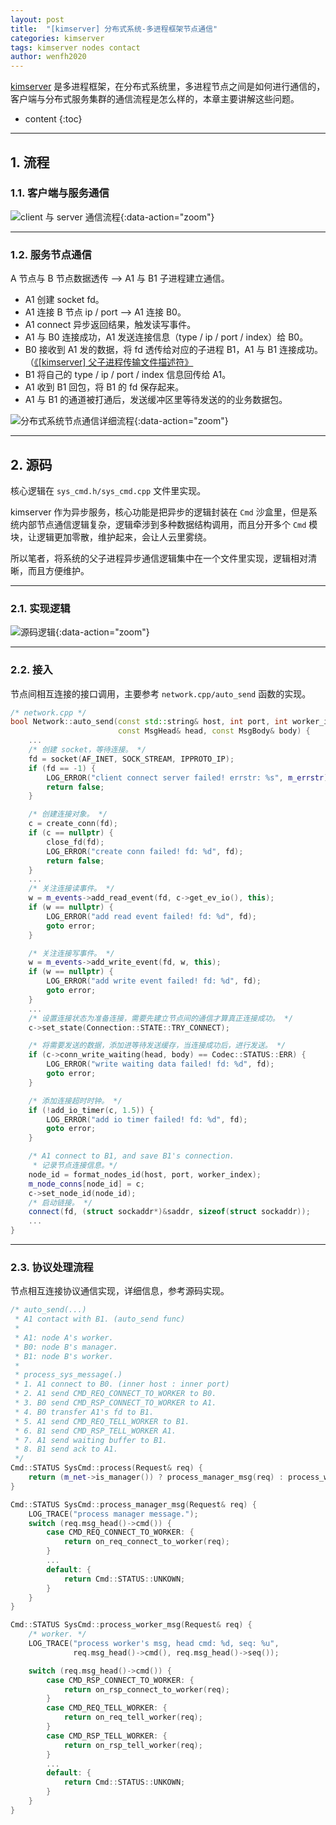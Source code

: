 ```yaml
---
layout: post
title:  "[kimserver] 分布式系统-多进程框架节点通信"
categories: kimserver
tags: kimserver nodes contact
author: wenfh2020
---
```


[kimserver](https://github.com/wenfh2020/kimserver) 是多进程框架，在分布式系统里，多进程节点之间是如何进行通信的，客户端与分布式服务集群的通信流程是怎么样的，本章主要讲解这些问题。




* content
{:toc}

---

## 1. 流程

### 1.1. 客户端与服务通信

![client 与 server 通信流程](/images/2020-11-10-10-41-39.png){:data-action="zoom"}

---

### 1.2. 服务节点通信

A 节点与 B 节点数据透传 --> A1 与 B1 子进程建立通信。

* A1 创建 socket fd。
* A1 连接 B 节点 ip / port -->  A1 连接 B0。
* A1 connect 异步返回结果，触发读写事件。
* A1 与 B0 连接成功，A1 发送连接信息（type / ip / port / index）给 B0。
* B0 接收到 A1 发的数据，将 fd 透传给对应的子进程 B1，A1 与 B1 连接成功。（[《[kimserver] 父子进程传输文件描述符》](https://wenfh2020.com/2020/10/23/kimserver-socket-transfer/)
* B1 将自己的 type / ip / port / index 信息回传给 A1。
* A1 收到 B1 回包，将 B1 的 fd 保存起来。
* A1 与 B1 的通道被打通后，发送缓冲区里等待发送的的业务数据包。

![分布式系统节点通信详细流程](/images/2020-11-10-10-29-50.png){:data-action="zoom"}

---

## 2. 源码

核心逻辑在 `sys_cmd.h/sys_cmd.cpp` 文件里实现。

kimserver 作为异步服务，核心功能是把异步的逻辑封装在 `Cmd` 沙盒里，但是系统内部节点通信逻辑复杂，逻辑牵涉到多种数据结构调用，而且分开多个 `Cmd` 模块，让逻辑更加零散，维护起来，会让人云里雾绕。

所以笔者，将系统的父子进程异步通信逻辑集中在一个文件里实现，逻辑相对清晰，而且方便维护。

---

### 2.1. 实现逻辑

![源码逻辑](/images/2020-11-25-08-54-00.png){:data-action="zoom"}

---

### 2.2. 接入

节点间相互连接的接口调用，主要参考 `network.cpp/auto_send` 函数的实现。

```c++
/* network.cpp */
bool Network::auto_send(const std::string& host, int port, int worker_index,
                        const MsgHead& head, const MsgBody& body) {
    ...
    /* 创建 socket，等待连接。 */
    fd = socket(AF_INET, SOCK_STREAM, IPPROTO_IP);
    if (fd == -1) {
        LOG_ERROR("client connect server failed! errstr: %s", m_errstr);
        return false;
    }

    /* 创建连接对象。 */
    c = create_conn(fd);
    if (c == nullptr) {
        close_fd(fd);
        LOG_ERROR("create conn failed! fd: %d", fd);
        return false;
    }
    ...
    /* 关注连接读事件。 */
    w = m_events->add_read_event(fd, c->get_ev_io(), this);
    if (w == nullptr) {
        LOG_ERROR("add read event failed! fd: %d", fd);
        goto error;
    }

    /* 关注连接写事件。 */
    w = m_events->add_write_event(fd, w, this);
    if (w == nullptr) {
        LOG_ERROR("add write event failed! fd: %d", fd);
        goto error;
    }
    ...
    /* 设置连接状态为准备连接，需要先建立节点间的通信才算真正连接成功。 */
    c->set_state(Connection::STATE::TRY_CONNECT);

    /* 将需要发送的数据，添加进等待发送缓存，当连接成功后，进行发送。 */
    if (c->conn_write_waiting(head, body) == Codec::STATUS::ERR) {
        LOG_ERROR("write waiting data failed! fd: %d", fd);
        goto error;
    }

    /* 添加连接超时时钟。 */
    if (!add_io_timer(c, 1.5)) {
        LOG_ERROR("add io timer failed! fd: %d", fd);
        goto error;
    }

    /* A1 connect to B1, and save B1's connection.
     * 记录节点连接信息。*/
    node_id = format_nodes_id(host, port, worker_index);
    m_node_conns[node_id] = c;
    c->set_node_id(node_id);
    /* 启动链接。 */
    connect(fd, (struct sockaddr*)&saddr, sizeof(struct sockaddr));
    ...
}
```

---

### 2.3. 协议处理流程

节点相互连接协议通信实现，详细信息，参考源码实现。

```c++
/* auto_send(...)
 * A1 contact with B1. (auto_send func)
 *
 * A1: node A's worker.
 * B0: node B's manager.
 * B1: node B's worker.
 *
 * process_sys_message(.)
 * 1. A1 connect to B0. (inner host : inner port)
 * 2. A1 send CMD_REQ_CONNECT_TO_WORKER to B0.
 * 3. B0 send CMD_RSP_CONNECT_TO_WORKER to A1.
 * 4. B0 transfer A1's fd to B1.
 * 5. A1 send CMD_REQ_TELL_WORKER to B1.
 * 6. B1 send CMD_RSP_TELL_WORKER A1.
 * 7. A1 send waiting buffer to B1.
 * 8. B1 send ack to A1.
 */
Cmd::STATUS SysCmd::process(Request& req) {
    return (m_net->is_manager()) ? process_manager_msg(req) : process_worker_msg(req);
}

Cmd::STATUS SysCmd::process_manager_msg(Request& req) {
    LOG_TRACE("process manager message.");
    switch (req.msg_head()->cmd()) {
        case CMD_REQ_CONNECT_TO_WORKER: {
            return on_req_connect_to_worker(req);
        }
        ...
        default: {
            return Cmd::STATUS::UNKOWN;
        }
    }
}

Cmd::STATUS SysCmd::process_worker_msg(Request& req) {
    /* worker. */
    LOG_TRACE("process worker's msg, head cmd: %d, seq: %u",
              req.msg_head()->cmd(), req.msg_head()->seq());

    switch (req.msg_head()->cmd()) {
        case CMD_RSP_CONNECT_TO_WORKER: {
            return on_rsp_connect_to_worker(req);
        }
        case CMD_REQ_TELL_WORKER: {
            return on_req_tell_worker(req);
        }
        case CMD_RSP_TELL_WORKER: {
            return on_rsp_tell_worker(req);
        }
        ...
        default: {
            return Cmd::STATUS::UNKOWN;
        }
    }
}
```
